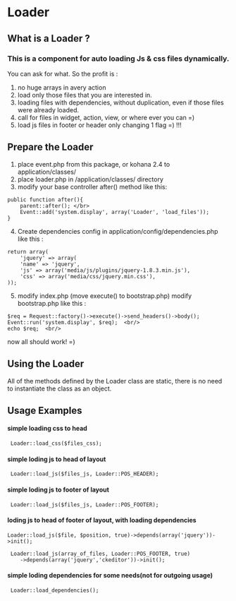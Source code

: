 # Loader

##  What is a Loader ? 
 
### This is a component for auto loading Js & css files dynamically. 
 You can ask for what. So the profit is : 
 
 1. no huge arrays in avery action  
 2. load only those files that you are interested in. 
 3. loading files with dependencies, without duplication, even 
    if those files were already loaded. 
 4. call for files in widget, action, view, or where ever you can =) 
 5. load js files in footer or header only changing 1 flag =) !!! 
 
## Prepare the Loader

1. place event.php from this package, or kohana 2.4 to application/classes/ 
2. place loader.php in /application/classes/ directory 
3. modify your base controller after() method like this: 
```
public function after(){
    parent::after(); </br>
    Event::add('system.display', array('Loader', 'load_files')); 
}  
```


4. Create dependencies config in application/config/dependencies.php like this : 
```
return array(
    'jquery' => array(
    'name' => 'jquery',
    'js' => array('media/js/plugins/jquery-1.8.3.min.js'),
    'css' => array('media/css/jquery.min.css'),
));
```

5. modify index.php (move execute() to bootstrap.php) 
 modify bootstrap.php like this : 
```
$req = Request::factory()->execute()->send_headers()->body();
Event::run('system.display', $req);  <br/> 
echo $req;  <br/> 
``` 
 
now all should work! =) 

## Using the Loader

All of the methods defined by the Loader class are static, there is 
no need to instantiate the class as an object. 
 

## Usage Examples

#### simple loading css to head  
```
 Loader::load_css($files_css); 
``` 
#### simple loding js to head of layout 
```
 Loader::load_js($files_js, Loader::POS_HEADER); 
 ``` 
#### simple loding js to footer of layout 
```
 Loader::load_js($files_js, Loader::POS_FOOTER); 
 ``` 
#### loding js to head of footer of layout, with loading dependencies 

```
Loader::load_js($file, $position, true)->depends(array('jquery'))->init(); 
 
 Loader::load_js(array_of_files, Loader::POS_FOOTER, true) 
    ->depends(array('jquery','ckeditor'))->init(); 
``` 
#### simple loding dependencies for some needs(not for outgoing usage) 
```
 Loader::load_dependencies(); 
``` 
